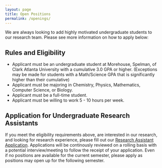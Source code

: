 ```yaml
---
layout: page
title: Open Positions
permalink: /openings/
---
```


We are always looking to add highly motivated undergraduate students to our research team. Please see more information on how to apply below:

## Rules and Eligibility
* Applicant must be an undergraduate student at Morehouse, Spelman, of Clark Atlanta University  with a cumulative 3.0 GPA or higher. (Exceptions may be made for students with a Math/Science GPA that is significantly higher than their cumulative)
* Applicant must be majoring in Chemistry, Physics, Mathematics, Computer Science, or Biology. 
* Applicant must be a full-time student.
* Applicant must be willing to work 5 - 10 hours per week.

## Application for Undergraduate Research Assistants
If you meet the eligibility requirements above, are interested in our research, and looking for research experience, please fill out our [Research Assistant Application](https://docs.google.com/forms/d/e/1FAIpQLScJuBRd-YTUQCNpyaD2X-PpqO2uhhuToKGv98hfDqTs_mmXsw/viewform?usp=sf_link). Applications will be continously reviewed on a rolling basis with a potential interview/meeting to follow the receipt of your application. Even if no positions are available for the current semester, please apply as positions may open up for the following semester. 
